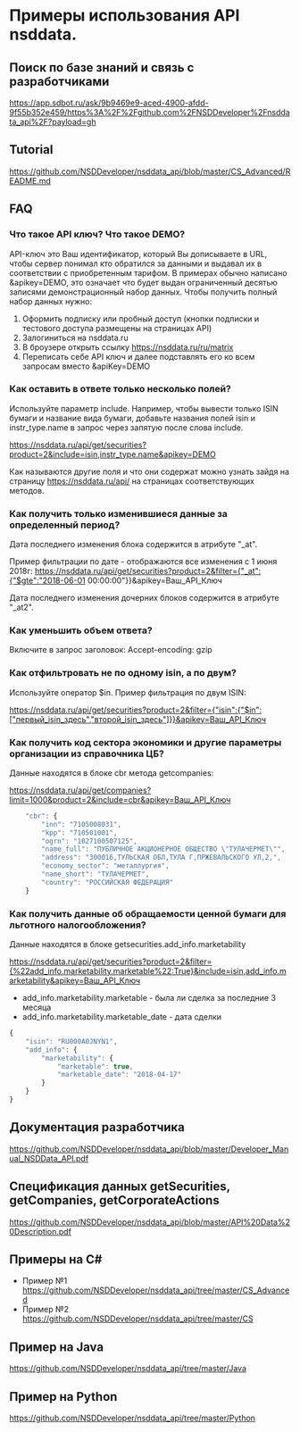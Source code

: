 # Примеры использования API nsddata.

## Поиск по базе знаний и связь с разработчиками ##
https://app.sdbot.ru/ask/9b9469e9-aced-4900-afdd-9f55b352e459/https%3A%2F%2Fgithub.com%2FNSDDeveloper%2Fnsddata_api%2F?payload=gh

## Tutorial ##

https://github.com/NSDDeveloper/nsddata_api/blob/master/CS_Advanced/README.md

## FAQ ##

### Что такое API ключ? Что такое DEMO? ###
API-ключ это Ваш идентификатор, который Вы дописываете в URL, чтобы сервер понимал кто обратился за данными и выдавал их в соответствии с приобретенным тарифом.
В примерах обычно написано &apikey=DEMO, это означает что будет выдан ограниченный десятью записями демонстрационный набор данных. Чтобы получить полный набор данных нужно:
1) Оформить подписку или пробный доступ (кнопки подписки и тестового доступа размещены на страницах API)
2) Залогиниться на nsddata.ru
3) В броузере открыть ссылку
https://nsddata.ru/ru/matrix
4) Переписать себе API ключ и далее подставлять его ко всем запросам вместо &apiKey=DEMO

### Как оставить в ответе только несколько полей? ###
Используйте параметр include. Например, чтобы вывести только ISIN бумаги и название вида бумаги, добавьте названия полей isin и instr_type.name в запрос через запятую после слова include.

https://nsddata.ru/api/get/securities?product=2&include=isin,instr_type.name&apikey=DEMO

Как называются другие поля и что они содержат можно узнать зайдя на страницу https://nsddata.ru/api/ на страницах соответствующих методов. 

### Как получить только изменившиеся данные за определенный период? ###
Дата последнего изменения блока содержится в атрибуте "_at". 

Пример фильтрации по дате - отображаются все изменения с 1 июня 2018г:
https://nsddata.ru/api/get/securities?product=2&filter={"_at":{"$gte":"2018-06-01 00:00:00"}}&apikey=Ваш_API_Ключ

Дата последнего изменения дочерних блоков содержится в атрибуте "_at2".

### Как уменьшить объем ответа? ###
Включите в запрос заголовок:
Accept-encoding: gzip

### Как отфильтровать не по одному isin, а по двум? ###
Используйте оператор $in. Пример фильтрация по двум ISIN:

https://nsddata.ru/api/get/securities?product=2&filter={"isin":{"$in":["первый_isin_здесь","второй_isin_здесь"]}}&apikey=Ваш_API_Ключ

### Как получить код сектора экономики и другие параметры организации из справочника ЦБ? ###
Данные находятся в блоке cbr метода getcompanies:

https://nsddata.ru/api/get/companies?limit=1000&product=2&include=cbr&apikey=Ваш_API_Ключ

```javascript
    "cbr": {
        "inn": "7105008031",
        "kpp": "710501001",
        "ogrn": "1027100507125",
        "name_full": "ПУБЛИЧНОЕ АКЦИОНЕРНОЕ ОБЩЕСТВО \"ТУЛАЧЕРМЕТ\"",
        "address": "300016,ТУЛЬСКАЯ ОБЛ,ТУЛА Г,ПРЖЕВАЛЬСКОГО УЛ,2,",
        "economy_sector": "металлургия",
        "name_short": "ТУЛАЧЕРМЕТ",
        "country": "РОССИЙСКАЯ ФЕДЕРАЦИЯ"
    }
 ```

### Как получить данные об обращаемости ценной бумаги для льготного налогообложения? ###
Данные находятся в блоке getsecurities.add_info.marketability

https://nsddata.ru/api/get/securities?product=2&filter={%22add_info.marketability.marketable%22:True}&include=isin,add_info.marketability&apikey=Ваш_API_Ключ

* add_info.marketability.marketable - была ли сделка за последние 3 месяца
* add_info.marketability.marketable_date - дата сделки

```javascript
{
    "isin": "RU000A0JNYN1",
    "add_info": {
        "marketability": {
            "marketable": true,
            "marketable_date": "2018-04-17"
        }
    }
}
 ```


## Документация разработчика ##
https://github.com/NSDDeveloper/nsddata_api/blob/master/Developer_Manual_NSDData_API.pdf

## Спецификация данных getSecurities, getCompanies, getCorporateActions ##
https://github.com/NSDDeveloper/nsddata_api/blob/master/API%20Data%20Description.pdf


## Примеры на C# ##
  * Пример №1 https://github.com/NSDDeveloper/nsddata_api/tree/master/CS_Advanced
  * Пример №2 https://github.com/NSDDeveloper/nsddata_api/tree/master/CS
  
## Пример на Java ##
https://github.com/NSDDeveloper/nsddata_api/tree/master/Java

## Пример на Python ##
https://github.com/NSDDeveloper/nsddata_api/tree/master/Python
